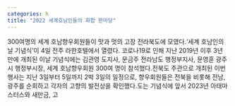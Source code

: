 ```yaml
---
categories: h
title: "2022 세계호남인들의 화합 한마당"
---
```

300여명의 세계 호남향우회원들이 맛과 멋의 고장 전라북도에 모였다.‘세계 호남인의 날 기념식’이 4일 전주 라한호텔에서 열렸다. 코로나19로 인해 지난 2019년 이후 3년 만에 개최된 이날 기념식에는 김관영 도지사, 문금주 전라남도 행정부지사, 문영훈 광주시 행정부시장, 세계 호남향우회원 300여 명이 참석했다.전북도 주관으로 개최된 이번 행사는 지난 3일부터 5일까지 2박 3일의 일정으로, 향우회원들은 전북을 비롯해 전남, 광주를 순회하고 각자의 고향의 발전상을 확인했다.도는 기념식에 앞서 2023년 아태마스터스와 새만금, 고